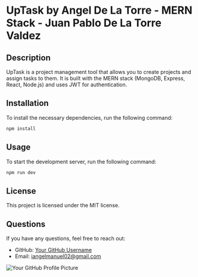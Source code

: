 # UpTask by Angel De La Torre - MERN Stack - Juan Pablo De La Torre Valdez

## Description

UpTask is a project management tool that allows you to create projects and assign tasks to them. It is built with the MERN stack (MongoDB, Express, React, Node.js) and uses JWT for authentication.

## Installation

To install the necessary dependencies, run the following command:

```bash
npm install
```

## Usage

To start the development server, run the following command:

```bash
npm run dev
```

## License

This project is licensed under the MIT license.

## Questions

If you have any questions, feel free to reach out:

- GitHub: [Your GitHub Username](https://github.com/iAngelManuel)
- Email: iangelmanuel02@gmail.com

![Your GitHub Profile Picture](https://github.com/iAngelManuel.png?size=50)
